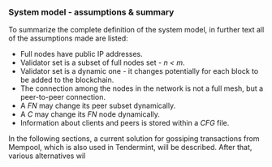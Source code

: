 ### System model - assumptions & summary

To summarize the complete definition of the system model, in further text all of the assumptions made are listed:

* Full nodes have public IP addresses.
* Validator set is a subset of full nodes set - *n < m*.
* Validator set is a dynamic one - it changes potentially for each block to be added to the blockchain.
* The connection among the nodes in the network is not a full mesh, but a peer-to-peer connection.
* A *FN* may change its peer subset dynamically.
* A *C* may change its *FN* node dynamically.
* Information about clients and peers is stored within a *CFG* file.

In the following sections, a current solution for gossiping transactions from Mempool, which is also used in Tendermint, will be described. After that, various alternatives wil
<!--stackedit_data:
eyJoaXN0b3J5IjpbMTUzMDU4MTU4MywzOTg3Nzg0MzddfQ==
-->